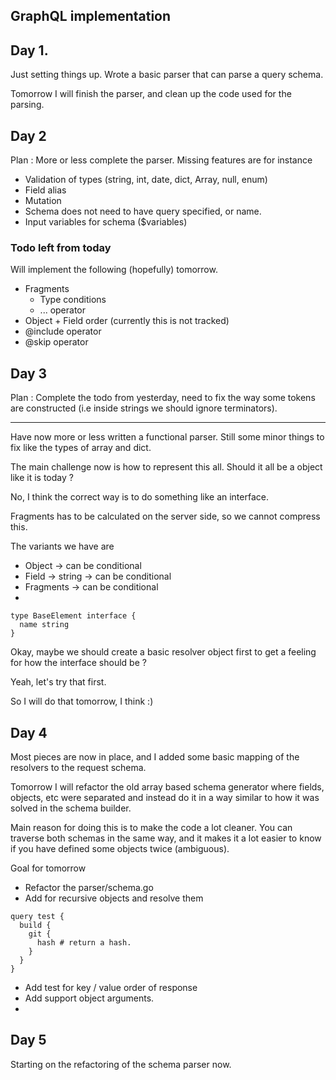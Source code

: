 ## GraphQL implementation

## Day 1.
Just setting things up. Wrote a basic parser that can parse a query schema. 

Tomorrow I will finish the parser, and clean up the code used for the parsing. 

## Day 2
Plan : More or less complete the parser. Missing features are for instance
- Validation of types (string, int, date, dict, Array, null, enum)
- Field alias
- Mutation
- Schema does not need to have query specified, or name.
- Input variables for schema ($variables)


### Todo left from today
Will implement the following (hopefully) tomorrow.
- Fragments
  - Type conditions
  - ... operator
- Object + Field order (currently this is not tracked)
- @include operator
- @skip operator

## Day 3
Plan : Complete the todo from yesterday, need to fix the way some tokens are constructed (i.e inside strings we should ignore terminators).

----

Have now more or less written a functional parser. Still some minor things to fix like the types of array and dict.

The main challenge now is how to represent this all. Should it all be a object like it is today ? 

No, I think the correct way is to do something like an interface.

Fragments has to be calculated on the server side, so we cannot compress this.

The variants we have are 
- Object -> can be conditional
- Field -> string -> can be conditional
- Fragments -> can be conditional
- 


```
type BaseElement interface {
  name string
}
```

Okay, maybe we should create a basic resolver object first to get a feeling for how the interface should be ? 

Yeah, let's try that first.

So I will do that tomorrow, I think :)

## Day 4
Most pieces are now in place, and I added some basic mapping of the resolvers to the request schema.

Tomorrow I will refactor the old array based schema generator where fields, objects, etc were separated and instead do it in a way similar to how it was solved in the schema builder.

Main reason for doing this is to make the code a lot cleaner. You can traverse both schemas in the same way, and it makes it a lot easier to know if you have defined some objects twice (ambiguous).

Goal for tomorrow
- Refactor the parser/schema.go
- Add for recursive objects and resolve them 
```
query test {
  build {
    git {
      hash # return a hash.
    }
  }
}
```
- Add test for key / value order of response
- Add support object arguments. 
- 

## Day 5
Starting on the refactoring of the schema parser now. 
